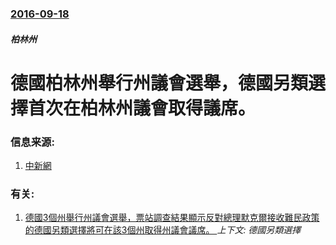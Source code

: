 ### [2016-09-18](/zh/news/2016/09/18/index.md)

##### 柏林州
# 德國柏林州舉行州議會選舉，德國另類選擇首次在柏林州議會取得議席。 




### 信息来源:

1. [中新網](http://www.chinanews.com/gj/2016/09-19/8007079.shtml)

### 有关:

1. [德國3個州舉行州議會選舉，票站調查結果顯示反對總理默克爾接收難民政策的德國另類選擇將可在該3個州取得州議會議席。 ](/zh/news/2016/03/13/德國3個州舉行州議會選舉-票站調查結果顯示反對總理默克爾接收難民政策的德國另類選擇將可在該3個州取得州議會議席.md) _上下文: 德國另類選擇_
